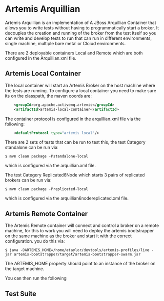 # Artemis Arquillian

Artemis Arquillian is an implementation of A JBoss Arquillian Container that allows you to write tests without having to 
programmatically start a broker. It decouples the creation and running of the broker from the test itself so you can write 
and develop tests to run that can run in different environments, single machine, multiple bare metal or Cloiud environments. 

There are 2 deployable containers Local and Remote which are both configured in the Arquillian.xml file.

## Artemis Local Container

The local container will start an Artemis Broker on the host machine where the tests are running. To configure a local 
container you need to make sure its on the classpath, the maven coords are:

```xml
    <groupId>org.apache.activemq.artemis</groupId>
    <artifactId>artemis-local-container</artifactId>
```

The container protocol is configured in the arquillian.xml file via the following:

```xml
    <defaultProtocol type="artemis local"/>
```

There are 2 sets of tests that can be run to test this, the test Category standalone can be run via:

    $ mvn clean package -Pstandalone-local 

which is configured via the arquillian.xml file.

The test Category Replicated6Node which starts 3 pairs of replicated brokers can be run via:

    $ mvn clean package -Preplicated-local 


which is configured via the arquillian6nodereplicated.xml file.

## Artemis Remote Container

The Artemis Remote container will connect and control a broker on a remote machine, for this to work you will need to 
deploy the artemis bootstrapper on the same machine as the broker and start it with the correct configuration. you do this via:

    $ java -DARTEMIS_HOME=/home/ataylor/devtools/artemis-profiles/live -jar artemis-bootstrapper/target/artemis-bootstrapper-swarm.jar
    
The ARTEMIS_HOME property should point to an instance of the broker on the target machine.

You can then run the following    

## Test Suite